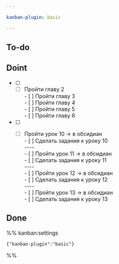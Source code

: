 ```yaml
---

kanban-plugin: basic

---
```


## To-do



## Doint

- [ ] - [ ] Пройти главу 2<br>- [ ] Пройти главу 3<br>- [ ] Пройти главу 4 <br>- [ ] Пройти главу 5<br>- [ ] Пройти главу 6
- [ ] - [ ] Пройти урок 10 -> в обсидиан<br>- [ ] Сделать задания к уроку 10<br>----<br>- [ ] Пройти урок 11 -> в обсидиан<br>- [ ] Сделать задания к уроку 11<br>---- <br>- [ ] Пройти урок 12 -> в обсидиан<br>- [ ] Сделать задания к уроку 12<br>----<br>- [ ] Пройти урок 13 -> в обсидиан<br>- [ ] Сделать задания к уроку 13


## Done





%% kanban:settings
```
{"kanban-plugin":"basic"}
```
%%